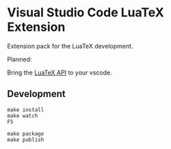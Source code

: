 # Visual Studio Code LuaTeX Extension

Extension pack for the LuaTeX development.

Planned:

Bring the [LuaTeX API](https://github.com/Josef-Friedrich/LuaTeX_Lua-API) to your vscode.

## Development

```
make install
make watch
F5
```

```
make package
make publish
```
